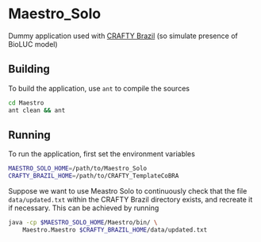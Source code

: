 # Maestro_Solo
Dummy application used with [CRAFTY Brazil][crafty-brazil] (so simulate presence of BioLUC model)

## Building

To build the application, use `ant` to compile the sources

```bash
cd Maestro
ant clean && ant
```

## Running

To run the application, first set the environment variables

```bash
MAESTRO_SOLO_HOME=/path/to/Maestro_Solo
CRAFTY_BRAZIL_HOME=/path/to/CRAFTY_TemplateCoBRA
```

Suppose we want to use Meastro Solo to continuously check that the file `data/updated.txt` within the CRAFTY Brazil directory exists, and recreate it if necessary. This can be achieved by running

```bash
java -cp $MAESTRO_SOLO_HOME/Maestro/bin/ \
    Maestro.Maestro $CRAFTY_BRAZIL_HOME/data/updated.txt
```

[crafty-brazil]: https://github.com/jamesdamillington/CRAFTY_Brazil
